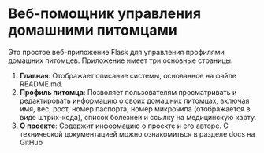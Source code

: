 # Веб-помощник управления домашними питомцами 

Это простое веб-приложение Flask для управления профилями домашних питомцев. Приложение имеет три основные страницы:

1. **Главная**: Отображает описание системы, основанное на файле README.md.
2. **Профиль питомца**: Позволяет пользователям просматривать и редактировать информацию о своих домашних питомцах, включая имя, вес, рост, номер паспорта, номер микрочипа (отображается в виде штрих-кода), список болезней и ссылку на медицинскую карту.
3. **О проекте**: Содержит информацию о проекте и его авторе. С технической документацией можно ознакомиться в разделе docs на GitHub

